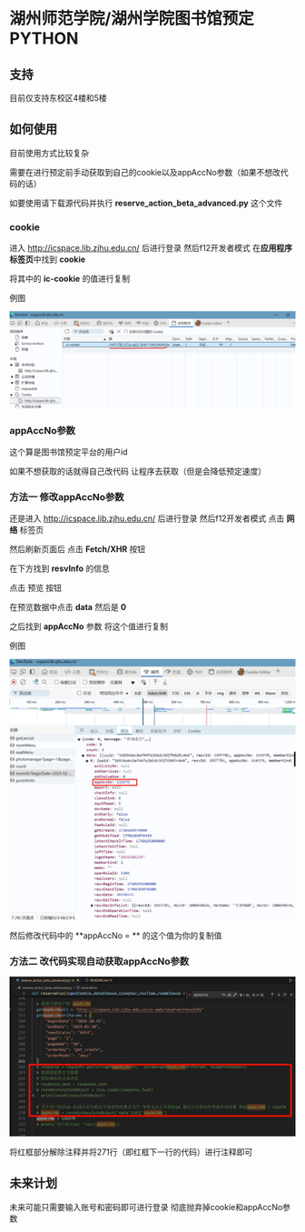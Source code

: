 # 湖州师范学院/湖州学院图书馆预定PYTHON
## 支持

目前仅支持东校区4楼和5楼

## 如何使用

目前使用方式比较复杂

需要在进行预定前手动获取到自己的cookie以及appAccNo参数（如果不想改代码的话）

如要使用请下载源代码并执行 **reserve_action_beta_advanced.py** 这个文件

### cookie

进入 http://icspace.lib.zjhu.edu.cn/ 后进行登录 然后f12开发者模式 在**应用程序标签页**中找到 **cookie** 

将其中的 **ic-cookie** 的值进行复制

例图

![image-20250221103053546](\README.assets\image-20250221103053546.jpg)



### appAccNo参数

这个算是图书馆预定平台的用户id

如果不想获取的话就得自己改代码 让程序去获取（但是会降低预定速度）

### 方法一 修改appAccNo参数

还是进入 http://icspace.lib.zjhu.edu.cn/ 后进行登录 然后f12开发者模式 点击 **网络** 标签页

然后刷新页面后 点击 **Fetch/XHR** 按钮

在下方找到 **resvInfo** 的信息

点击 预览 按钮

在预览数据中点击 **data** 然后是 **0**

之后找到 **appAccNo** 参数 将这个值进行复制

例图

![image-20250221104108358](\README.assets\image-20250221104108358.jpg)

然后修改代码中的  **appAccNo = ** 的这个值为你的复制值

### 方法二 改代码实现自动获取appAccNo参数

![image-20250221103420708](\README.assets\image-20250221103420708.jpg)

将红框部分解除注释并将271行（即红框下一行的代码）进行注释即可

## 未来计划

未来可能只需要输入账号和密码即可进行登录 彻底抛弃掉cookie和appAccNo参数